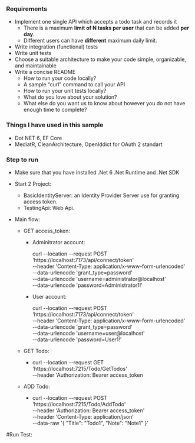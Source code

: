 ### Requirements

- Implement one single API which accepts a todo task and records it
  - There is a maximum **limit of N tasks per user** that can be added **per day**.
  - Different users can have **different** maximum daily limit.
- Write integration (functional) tests
- Write unit tests
- Choose a suitable architecture to make your code simple, organizable, and maintainable
- Write a concise README
  - How to run your code locally?
  - A sample “curl” command to call your API
  - How to run your unit tests locally?
  - What do you love about your solution?
  - What else do you want us to know about however you do not have enough time to complete?

### Things I have used in this sample

- Dot NET 6, EF Core
- MediatR, CleanArchitecture, OpenIddict for OAuth 2 standart

### Step to run

- Make sure that you have installed .Net 6 .Net Runtime and .Net SDK

- Start 2 Project:
	- BasicIdentityServer: an Identity Provider Server use for granting access token.
	- TestingApi: Web Api.

- Main flow:
	- GET access_token:

		- Adminitrator account:

			curl --location --request POST 'https://localhost:7173/api/connect/token' \
				--header 'Content-Type: application/x-www-form-urlencoded' \
				--data-urlencode 'grant_type=password' \
				--data-urlencode 'username=administrator@localhost' \
				--data-urlencode 'password=Administrator1!'
			
		- User account:
		
			curl --location --request POST 'https://localhost:7173/api/connect/token' \
				--header 'Content-Type: application/x-www-form-urlencoded' \
				--data-urlencode 'grant_type=password' \
				--data-urlencode 'username=user@localhost' \
				--data-urlencode 'password=User1!'
			
	- GET Todo:

		- curl  --location --request GET 'https://localhost:7215/Todo/GetTodos' \
				--header 'Authorization: Bearer access_token
				
	- ADD Todo:

		- curl --location --request POST 'https://localhost:7215/Todo/AddTodo' \
			--header 'Authorization: Bearer access_token' \
			--header 'Content-Type: application/json' \
			--data-raw '{
				"Title": "Todo1",
				"Note": "Note1"
			}'
			
#Run Test:
